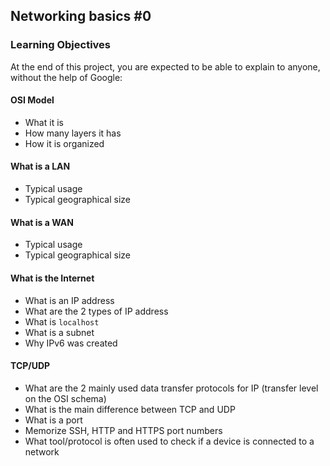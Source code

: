 ## Networking basics #0

### Learning Objectives

At the end of this project, you are expected to be able to explain to anyone, without the help of Google:

#### OSI Model

- What it is
- How many layers it has
- How it is organized

#### What is a LAN

- Typical usage
- Typical geographical size

#### What is a WAN

- Typical usage
- Typical geographical size

#### What is the Internet

- What is an IP address
- What are the 2 types of IP address
- What is `localhost`
- What is a subnet
- Why IPv6 was created

#### TCP/UDP

- What are the 2 mainly used data transfer protocols for IP (transfer level on the OSI schema)
- What is the main difference between TCP and UDP
- What is a port
- Memorize SSH, HTTP and HTTPS port numbers
- What tool/protocol is often used to check if a device is connected to a network

